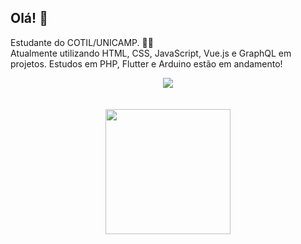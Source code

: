 ## Olá! 👋

Estudante do COTIL/UNICAMP. 👨‍🎓
<br>
Atualmente utilizando HTML, CSS, JavaScript, Vue.js e GraphQL em projetos.
Estudos em PHP, Flutter e Arduino estão em andamento!
<br>
<div align="center">
<img src="https://github-readme-stats.vercel.app/api?username=daviesf&show_icons=true&theme=github_dark&count_private=true"/>
  </div>
  <div align="center" style="display: inline_block">
<br><br>
<img height="200em" src="https://github-readme-stats.vercel.app/api/top-langs/?username=daviesf&layout=compact&langs_count=10&theme=github_dark">
      
